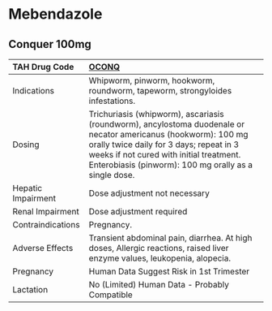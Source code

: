 # Mebendazole

## Conquer 100mg

| TAH Drug Code      | [OCONQ](https://www.tahsda.org.tw/drugs/hissearch.php?drug_code=OCONQ)                                                                                                                                                                                        |
|:-------------------|:--------------------------------------------------------------------------------------------------------------------------------------------------------------------------------------------------------------------------------------------------------------|
| Indications        | Whipworm, pinworm, hookworm, roundworm, tapeworm, strongyloides infestations.                                                                                                                                                                                 |
| Dosing             | Trichuriasis (whipworm), ascariasis (roundworm), ancylostoma duodenale or necator americanus (hookworm): 100 mg orally twice daily for 3 days; repeat in 3 weeks if not cured with initial treatment. Enterobiasis (pinworm): 100 mg orally as a single dose. |
| Hepatic Impairment | Dose adjustment not necessary                                                                                                                                                                                                                                 |
| Renal Impairment   | Dose adjustment required                                                                                                                                                                                                                                      |
| Contraindications  | Pregnancy.                                                                                                                                                                                                                                                    |
| Adverse Effects    | Transient abdominal pain, diarrhea. At high doses, Allergic reactions, raised liver enzyme values, leukopenia, alopecia.                                                                                                                                      |
| Pregnancy          | Human Data Suggest Risk in 1st Trimester                                                                                                                                                                                                                      |
| Lactation          | No (Limited) Human Data - Probably Compatible                                                                                                                                                                                                                 |


